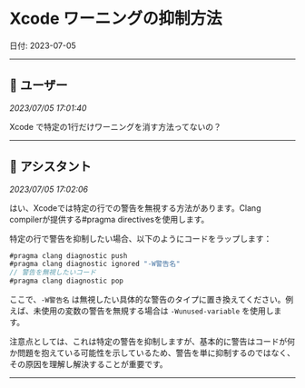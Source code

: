 # Xcode ワーニングの抑制方法

日付: 2023-07-05

---

## 👤 ユーザー
*2023/07/05 17:01:40*

Xcode で特定の1行だけワーニングを消す方法ってないの？

---

## 🤖 アシスタント
*2023/07/05 17:02:06*

はい、Xcodeでは特定の行での警告を無視する方法があります。Clang compilerが提供する#pragma directivesを使用します。

特定の行で警告を抑制したい場合、以下のようにコードをラップします：

```swift
#pragma clang diagnostic push
#pragma clang diagnostic ignored "-W警告名"
// 警告を無視したいコード
#pragma clang diagnostic pop
```

ここで、`-W警告名` は無視したい具体的な警告のタイプに置き換えてください。例えば、未使用の変数の警告を無規する場合は `-Wunused-variable` を使用します。

注意点としては、これは特定の警告を抑制しますが、基本的に警告はコードが何か問題を抱えている可能性を示しているため、警告を単に抑制するのではなく、その原因を理解し解決することが重要です。

---
